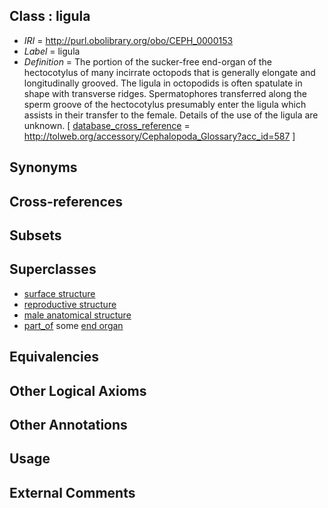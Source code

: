 
## Class : ligula

 * *IRI* = http://purl.obolibrary.org/obo/CEPH_0000153
 * *Label* = ligula
 * *Definition* = The portion of the sucker-free end-organ of the hectocotylus of many incirrate octopods that is generally elongate and longitudinally grooved. The ligula in octopodids is often spatulate in shape with transverse ridges. Spermatophores transferred along the sperm groove of the hectocotylus presumably enter the ligula which assists in their transfer to the female. Details of the use of the ligula are unknown. [ [database_cross_reference](../../ef/oboInOwl#hasDbXref.md) = http://tolweb.org/accessory/Cephalopoda_Glossary?acc_id=587 ]

## Synonyms


## Cross-references


## Subsets


## Superclasses

 * [surface structure](../../UBERON/02/UBERON_0003102.md)
 * [reproductive structure](../../UBERON/56/UBERON_0005156.md)
 * [male anatomical structure](../../UBERON/03/UBERON_0014403.md)
 * [part_of](../../BFO/50/BFO_0000050.md) some [end organ](../../CEPH/98/CEPH_0000098.md)

## Equivalencies


## Other Logical Axioms


## Other Annotations


## Usage


## External Comments

